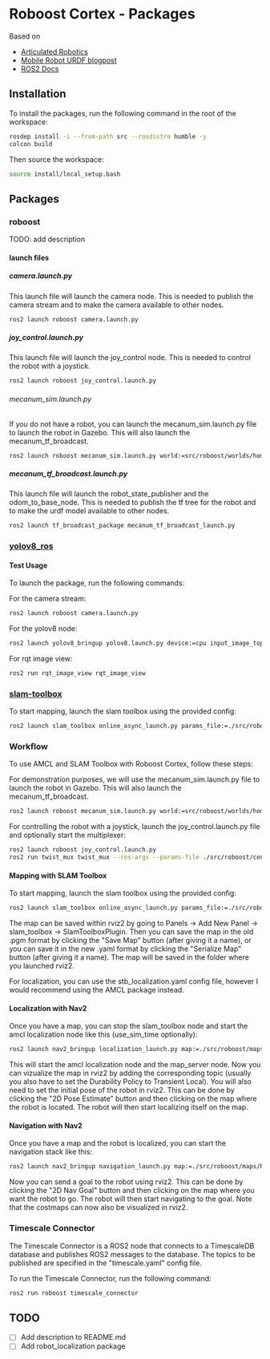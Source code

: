 # Roboost Cortex - Packages

Based on

- [Articulated Robotics](https://www.youtube.com/watch?v=CwdbsvcpOHM&ab_channel=ArticulatedRobotics)
- [Mobile Robot URDF blogpost](https://medium.com/teamarimac/create-a-mobile-robot-model-with-ros-urdf-4dc46446db7f)
- [ROS2 Docs](https://docs.ros.org/en/humble/index.html)

## Installation

To install the packages, run the following command in the root of the workspace:

```bash
rosdep install -i --from-path src --rosdistro humble -y
colcon build
```

Then source the workspace:

```bash
source install/local_setup.bash
```

## Packages

### roboost

TODO: add description

#### launch files

##### camera.launch.py

This launch file will launch the camera node. This is needed to publish the camera stream and to make the camera available to other nodes.

```bash
ros2 launch roboost camera.launch.py
```

##### joy_control.launch.py

This launch file will launch the joy_control node. This is needed to control the robot with a joystick.

```bash
ros2 launch roboost joy_control.launch.py
```

###### mecanum_sim.launch.py

If you do not have a robot, you can launch the mecanum_sim.launch.py file to launch the robot in Gazebo. This will also launch the mecanum_tf_broadcast.

```bash
ros2 launch roboost mecanum_sim.launch.py world:=src/roboost/worlds/home.world
```

##### mecanum_tf_broadcast.launch.py

This launch file will launch the robot_state_publisher and the odom_to_base_node. This is needed to publish the tf tree for the robot and to make the urdf model available to other nodes.

```bash
ros2 launch tf_broadcast_package mecanum_tf_broadcast_launch.py
```

### [yolov8_ros](https://github.com/mgonzs13/yolov8_ros)

#### Test Usage

To launch the package, run the following commands:

For the camera stream:

```bash
ros2 launch roboost camera.launch.py
```

For the yolov8 node:

```bash
ros2 launch yolov8_bringup yolov8.launch.py device:=cpu input_image_topic:=/image_raw
```

For rqt image view:

```bash
ros2 run rqt_image_view rqt_image_view
```

### [slam-toolbox](https://github.com/SteveMacenski/slam_toolbox)

To start mapping, launch the slam toolbox using the provided config:

```bash
ros2 launch slam_toolbox online_async_launch.py params_file:=./src/roboost/config/mapper_params_online_async.yaml
```

### Workflow

To use AMCL and SLAM Toolbox with Roboost Cortex, follow these steps:

For demonstration purposes, we will use the mecanum_sim.launch.py file to launch the robot in Gazebo. This will also launch the mecanum_tf_broadcast.

```bash
ros2 launch roboost mecanum_sim.launch.py world:=src/roboost/worlds/home.world
```

For controlling the robot with a joystick, launch the joy_control.launch.py file and optionally start the multiplexer:

```bash
ros2 launch roboost joy_control.launch.py
ros2 run twist_mux twist_mux --ros-args --params-file ./src/roboost/config/twist_mux.yaml -r cmd_vel_out:=cmd_vel
```

#### Mapping with SLAM Toolbox

To start mapping, launch the slam toolbox using the provided config:

```bash
ros2 launch slam_toolbox online_async_launch.py params_file:=./src/roboost/config/stb_mapping.yaml
```

The map can be saved within rviz2 by going to Panels -> Add New Panel -> slam_toolbox -> SlamToolboxPlugin. Then you can save the map in the old .pgm format by clicking the "Save Map" button (after giving it a name), or you can save it in the new .yaml format by clicking the "Serialize Map" button (after giving it a name). The map will be saved in the folder where you launched rviz2.

For localization, you can use the stb_localization.yaml config file, however I would recommend using the AMCL package instead.

#### Localization with Nav2

Once you have a map, you can stop the slam_toolbox node and start the amcl localization node like this (use_sim_time optionally):

```bash
ros2 launch nav2_bringup localization_launch.py map:=./src/roboost/maps/home_sim_map.yaml use_sim_time:=true
```

This will start the amcl localization node and the map_server node. Now you can vizualize the map in rviz2 by adding the corresponding topic (usually you also have to set the Durability Policy to Transient Local). You will also need to set the initial pose of the robot in rviz2. This can be done by clicking the "2D Pose Estimate" button and then clicking on the map where the robot is located. The robot will then start localizing itself on the map.

#### Navigation with Nav2

Once you have a map and the robot is localized, you can start the navigation stack like this:

```bash
ros2 launch nav2_bringup navigation_launch.py map:=./src/roboost/maps/home_sim_map.yaml use_sim_time:=true map_subscribe_transient_local:=true
```

Now you can send a goal to the robot using rviz2. This can be done by clicking the "2D Nav Goal" button and then clicking on the map where you want the robot to go. The robot will then start navigating to the goal. Note that the costmaps can now also be visualized in rviz2.

### Timescale Connector

The Timescale Connector is a ROS2 node that connects to a TimescaleDB database and publishes ROS2 messages to the database. The topics to be published are specified in the "timescale.yaml" config file.

To run the Timescale Connector, run the following command:

```bash
ros2 run roboost timescale_connector
```

## TODO

- [ ] Add description to README.md
- [ ] Add robot_localization package

